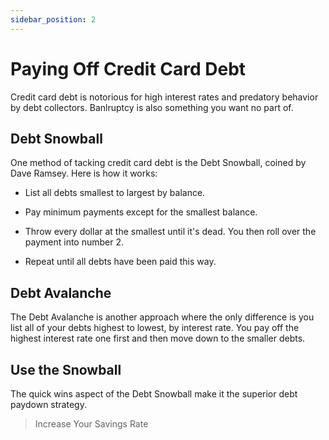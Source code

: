 ```yaml
---
sidebar_position: 2
---
```


# Paying Off Credit Card Debt

Credit card debt is notorious for high interest rates and predatory behavior by debt collectors. Banlruptcy is also something you want no part of.

## Debt Snowball

One method of tacking credit card debt is the Debt Snowball, coined by Dave Ramsey. Here is how it works:

- List all debts smallest to largest by balance.

- Pay minimum payments except for the smallest balance.

- Throw every dollar at the smallest until it's dead. You then roll over the payment into number 2.

- Repeat until all debts have been paid this way.

## Debt Avalanche

The Debt Avalanche is another approach where the only difference is you list all of your debts highest to lowest, by interest rate. You pay off the highest interest rate one first and then move down to the smaller debts.

## Use the Snowball

The quick wins aspect of the Debt Snowball make it the superior debt paydown strategy.

>Increase Your Savings Rate